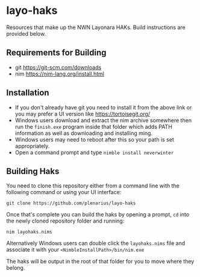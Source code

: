 # layo-haks
Resources that make up the NWN Layonara HAKs. Build instructions are provided below.

## Requirements for Building
* git https://git-scm.com/downloads
* nim https://nim-lang.org/install.html

## Installation
* If you don't already have git you need to install it from the above link or you may prefer a UI version like https://tortoisegit.org/
* Windows users download and extract the nim archive somewhere then run the `finish.exe` program inside that folder which adds PATH information as well as downloading and installing ming.
* Windows users may need to reboot after this so your path is set appropriately.
* Open a command prompt and type `nimble install neverwinter`

## Building Haks
You need to clone this repository either from a command line with the following command or using your UI interface:

`git clone https://github.com/plenarius/layo-haks`

Once that's complete you can build the haks by opening a prompt, `cd` into the newly cloned repository folder and running:

`nim layohaks.nims`

Alternatively Windows users can double click the `layohaks.nims` file and associate it with your `<NimbleInstallPath>/bin/nim.exe`

The haks will be output in the root of that folder for you to move where they belong.
